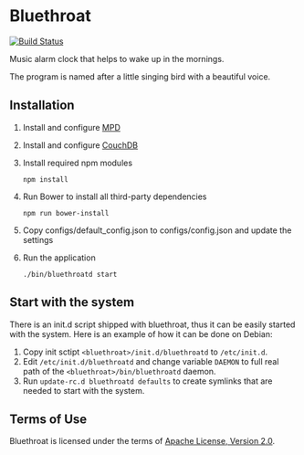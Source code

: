 # Bluethroat

[![Build Status](https://travis-ci.org/JustBlackBird/bluethroat.svg)](https://travis-ci.org/JustBlackBird/bluethroat)

Music alarm clock that helps to wake up in the mornings.

The program is named after a little singing bird with a beautiful voice.

## Installation

1. Install and configure [MPD](http://www.musicpd.org/)

2. Install and configure [CouchDB](http://couchdb.apache.org/)

3. Install required npm modules
    ```shell
    npm install
    ```

4. Run Bower to install all third-party dependencies
    ```shell
    npm run bower-install
    ```

5. Copy configs/default_config.json to configs/config.json and update the
settings

6. Run the application
    ```shell
    ./bin/bluethroatd start
    ```

## Start with the system

There is an init.d script shipped with bluethroat, thus it can be easily started
with the system. Here is an example of how it can be done on Debian:

1. Copy init sctipt ```<bluethroat>/init.d/bluethroatd``` to ```/etc/init.d```.
2. Edit ```/etc/init.d/bluethroatd``` and change variable ```DAEMON``` to full
real path of the ```<bluethroat>/bin/bluethroatd``` daemon.
4. Run ```update-rc.d bluethroatd defaults``` to create symlinks that are needed
to start with the system.

## Terms of Use

Bluethroat is licensed under the terms of [Apache License, Version 2.0](http://www.apache.org/licenses/LICENSE-2.0).
